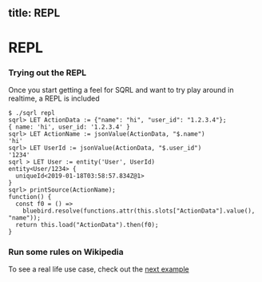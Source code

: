 ## title: REPL

# REPL

### Trying out the REPL

Once you start getting a feel for SQRL and want to try play around in realtime, a REPL is included

```
$ ./sqrl repl
sqrl> LET ActionData := {"name": "hi", "user_id": "1.2.3.4"};
{ name: 'hi', user_id: '1.2.3.4' }
sqrl> LET ActionName := jsonValue(ActionData, "$.name")
'hi'
sqrl> LET UserId := jsonValue(ActionData, "$.user_id")
'1234'
sqrl > LET User := entity('User', UserId)
entity<User/1234> {
  uniqueId<2019-01-18T03:58:57.834Z@1>
}
sqrl> printSource(ActionName);
function() {
  const f0 = () =>
    bluebird.resolve(functions.attr(this.slots["ActionData"].value(), "name"));
  return this.load("ActionData").then(f0);
}
```

### Run some rules on Wikipedia

To see a real life use case, check out the [next example](wikipedia.html)
